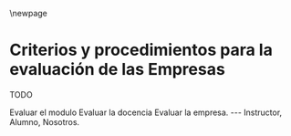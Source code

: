 \newpage


# Criterios y procedimientos para la evaluación de las Empresas

TODO

Evaluar el modulo
Evaluar la docencia
Evaluar la empresa. --- Instructor, Alumno, Nosotros.
